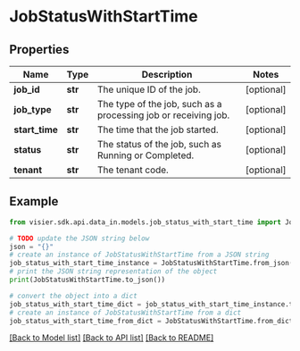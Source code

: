 # JobStatusWithStartTime


## Properties

Name | Type | Description | Notes
------------ | ------------- | ------------- | -------------
**job_id** | **str** | The unique ID of the job. | [optional] 
**job_type** | **str** | The type of the job, such as a processing job or receiving job. | [optional] 
**start_time** | **str** | The time that the job started. | [optional] 
**status** | **str** | The status of the job, such as Running or Completed. | [optional] 
**tenant** | **str** | The tenant code. | [optional] 

## Example

```python
from visier.sdk.api.data_in.models.job_status_with_start_time import JobStatusWithStartTime

# TODO update the JSON string below
json = "{}"
# create an instance of JobStatusWithStartTime from a JSON string
job_status_with_start_time_instance = JobStatusWithStartTime.from_json(json)
# print the JSON string representation of the object
print(JobStatusWithStartTime.to_json())

# convert the object into a dict
job_status_with_start_time_dict = job_status_with_start_time_instance.to_dict()
# create an instance of JobStatusWithStartTime from a dict
job_status_with_start_time_from_dict = JobStatusWithStartTime.from_dict(job_status_with_start_time_dict)
```
[[Back to Model list]](../README.md#documentation-for-models) [[Back to API list]](../README.md#documentation-for-api-endpoints) [[Back to README]](../README.md)


